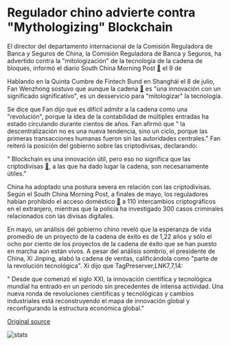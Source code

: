 # Regulador chino advierte contra "Mythologizing" Blockchain

El director del departamento internacional de la Comisión Reguladora de Banca y Seguros de China, la Comisión Reguladora de Banca y Seguros, ha advertido contra la "mitologización" de la tecnología de la cadena de bloques, informó el diario South China Morning Post  [🔗](https://www.scmp.com/tech/article/2154490/top-china-regulator-warns-against-mythologising-blockchain-tech)  el 9 de

Hablando en la Quinta Cumbre de Fintech Bund en Shanghái el 8 de julio, Fan Wenzhong sostuvo que aunque la cadena  [🔗](https://cointelegraph.com/tags/blockchain)  es "una innovación con un significado significativo", es un desservicio para "mitologizar" la tecnología.

Se dice que Fan dijo que es difícil admitir a la cadena como una "revolución", porque la idea de la contabilidad de múltiples entradas ha estado circulando durante cientos de años. Fan afirmó que " la descentralización no es una nueva tendencia, sino un ciclo, porque las primeras transacciones humanas fueron sin las autoridades centrales." Fan reiteró la posición del gobierno sobre las criptodivisas, declarando:

" Blockchain es una innovación útil, pero eso no significa que las criptodivisas  [🔗](https://cointelegraph.com/tags/cryptocurrencies), a las que ha dado lugar la cadena, son necesariamente útiles."

 China ha adoptado una postura severa en relación con las criptodivisas. Según el South China Morning Post, a finales de mayo, los reguladores habían prohibido el acceso doméstico  [🔗](https://cointelegraph.com/news/ban-complete-china-blocks-foreign-crypto-exchanges-to-counter-financial-risks)  a 110 intercambios criptográficos en el extranjero, mientras que la policía ha investigado 300 casos criminales relacionados con las divisas digitales.

En mayo, un análisis del gobierno chino reveló que la esperanza de vida promedio de un proyecto de la cadena de éxito es de 1,22 años y sólo el ocho por ciento de los proyectos de la cadena de éxito que se han puesto en marcha aún están vivos. A pesar del análisis sombrío, el presidente de China, Xi Jinping, alabó la cadena de ventas, calificándola como "parte de la revolución tecnológica". Xi dijo que TagPreserver,LNK7,7,14:

" Desde que comenzó el siglo XXI, la innovación científica y tecnológica mundial ha entrado en un período sin precedentes de intensa actividad. Una nueva ronda de revoluciones científicas y tecnológicas y cambios industriales está reconstruyendo el mapa de innovación global y reconfigurando la estructura económica global."

[Original source](https://cointelegraph.com/news/chinese-regulator-warns-against-mythologizing-blockchain)

![stats](https://c.statcounter.com/11760860/0/a89fa40b/1/ "stats")
